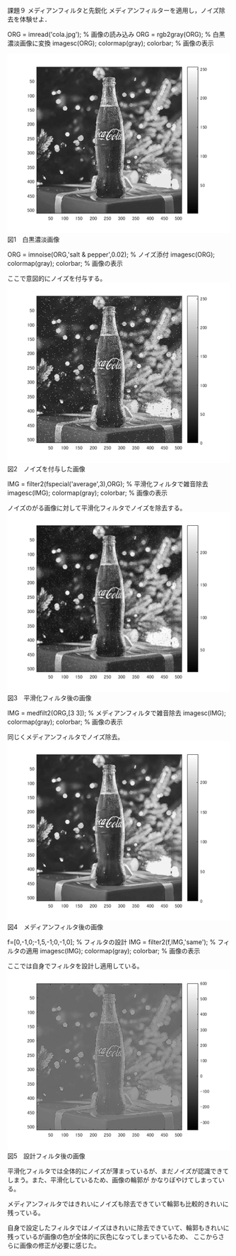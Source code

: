 課題９ メディアンフィルタと先鋭化
メディアンフィルターを適用し，ノイズ除去を体験せよ．


ORG = imread('cola.jpg'); % 画像の読み込み
ORG = rgb2gray(ORG); % 白黒濃淡画像に変換
imagesc(ORG); colormap(gray); colorbar; % 画像の表示

![原画像](https://github.com/Algo720/lecture_image_processing-_report/blob/master/image/kadai9_1.png?raw=true)  
図1　白黒濃淡画像

ORG = imnoise(ORG,'salt & pepper',0.02); % ノイズ添付
imagesc(ORG); colormap(gray); colorbar; % 画像の表示

ここで意図的にノイズを付与する。
![原画像](https://github.com/Algo720/lecture_image_processing-_report/blob/master/image/kadai9_2.png?raw=true)  
図2　ノイズを付与した画像

IMG = filter2(fspecial('average',3),ORG); % 平滑化フィルタで雑音除去
imagesc(IMG); colormap(gray); colorbar; % 画像の表示

ノイズのがる画像に対して平滑化フィルタでノイズを除去する。
![原画像](https://github.com/Algo720/lecture_image_processing-_report/blob/master/image/kadai9_3.png?raw=true)  
図3　平滑化フィルタ後の画像

IMG = medfilt2(ORG,[3 3]); % メディアンフィルタで雑音除去
imagesc(IMG); colormap(gray); colorbar; % 画像の表示

同じくメディアンフィルタでノイズ除去。
![原画像](https://github.com/Algo720/lecture_image_processing-_report/blob/master/image/kadai9_4.png?raw=true)  
図4　メディアンフィルタ後の画像

f=[0,-1,0;-1,5,-1;0,-1,0]; % フィルタの設計
IMG = filter2(f,IMG,'same'); % フィルタの適用
imagesc(IMG); colormap(gray); colorbar; % 画像の表示

ここでは自身でフィルタを設計し適用している。
![原画像](https://github.com/Algo720/lecture_image_processing-_report/blob/master/image/kadai9_5.png?raw=true)  
図5　設計フィルタ後の画像

平滑化フィルタでは全体的にノイズが薄まっているが、まだノイズが認識できてしまう。また、平滑化しているため、画像の輪郭が
かなりぼやけてしまっている。

メディアンフィルタではきれいにノイズも除去できていて輪郭も比較的きれいに残っている。

自身で設定したフィルタではノイズはきれいに除去できていて、輪郭もきれいに残っているが画像の色が全体的に灰色になってしまっているため、
ここからさらに画像の修正が必要に感じた。
